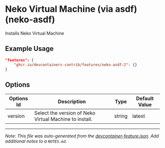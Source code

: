 
# Neko Virtual Machine (via asdf) (neko-asdf)

Installs Neko Virtual Machine

## Example Usage

```json
"features": {
    "ghcr.io/devcontainers-contrib/features/neko-asdf:2": {}
}
```

## Options

| Options Id | Description | Type | Default Value |
|-----|-----|-----|-----|
| version | Select the version of Neko Virtual Machine to install. | string | latest |



---

_Note: This file was auto-generated from the [devcontainer-feature.json](https://github.com/devcontainers-contrib/features/blob/main/src/neko-asdf/devcontainer-feature.json).  Add additional notes to a `NOTES.md`._
